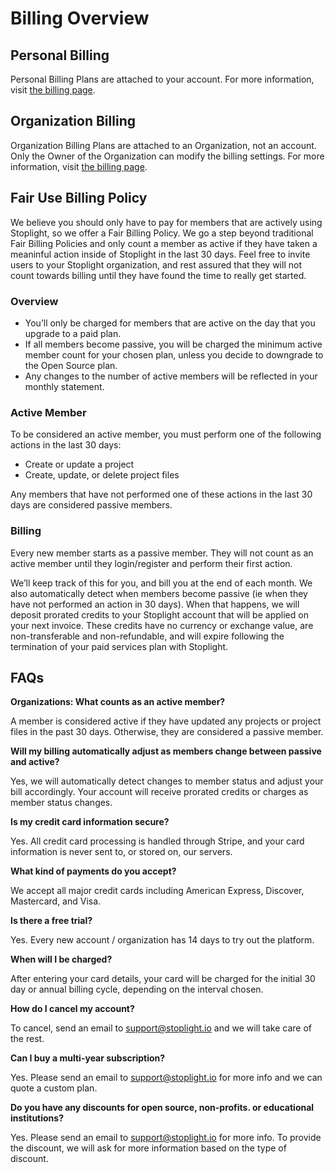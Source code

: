 # Billing Overview 

## Personal Billing 
Personal Billing Plans are attached to your account. For more information, visit [the billing page](https://next.stoplight.io/pricing).

## Organization Billing
Organization Billing Plans are attached to an Organization, not an account. Only the Owner of the Organization can modify the billing settings. For more information, visit [the billing page](https://next.stoplight.io/pricing). 

## Fair Use Billing Policy 

We believe you should only have to pay for members that are actively using Stoplight, so we offer a Fair Billing Policy. We go a step beyond traditional Fair Billing Policies and only count a member as active if they have taken a meaninful action inside of Stoplight in the last 30 days. Feel free to invite users to your Stoplight organization, and rest assured that they will not count towards billing until they have found the time to really get started.

### Overview

- You’ll only be charged for members that are active on the day that you upgrade to a paid plan.
- If all members become passive, you will be charged the minimum active member count for your chosen plan, unless you decide to downgrade to the Open Source plan.
- Any changes to the number of active members will be reflected in your monthly statement.

### Active Member

To be considered an active member, you must perform one of the following actions in the last 30 days: 

- Create or update a project
- Create, update, or delete project files

Any members that have not performed one of these actions in the last 30 days are considered passive members. 

### Billing

Every new member starts as a passive member. They will not count as an active member until they login/register and perform their first action.

We’ll keep track of this for you, and bill you at the end of each month. We also automatically detect when members become passive (ie when they have not performed an action in 30 days). When that happens, we will deposit prorated credits to your Stoplight account that will be applied on your next invoice. These credits have no currency or exchange value, are non-transferable and non-refundable, and will expire following the termination of your paid services plan with Stoplight.

## FAQs

**Organizations: What counts as an active member?**

A member is considered active if they have updated any projects or project files in the past 30 days. Otherwise, they are considered a passive member.

**Will my billing automatically adjust as members change between passive and active?**

Yes, we will automatically detect changes to member status and adjust your bill accordingly. Your account will receive prorated credits or charges as member status changes.

**Is my credit card information secure?**

Yes. All credit card processing is handled through Stripe, and your card information is never sent to, or stored on, our servers.

**What kind of payments do you accept?**

We accept all major credit cards including American Express, Discover, Mastercard, and Visa.

**Is there a free trial?**

Yes. Every new account / organization has 14 days to try out the platform.

**When will I be charged?**

After entering your card details, your card will be charged for the initial 30 day or annual billing cycle, depending on the interval chosen.

**How do I cancel my account?**

To cancel, send an email to support@stoplight.io and we will take care of the rest.

**Can I buy a multi-year subscription?**

Yes. Please send an email to support@stoplight.io for more info and we can quote a custom plan.

**Do you have any discounts for open source, non-profits. or educational institutions?**

Yes. Please send an email to support@stoplight.io for more info. To provide the discount, we will ask for more information based on the type of discount. 



